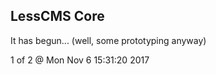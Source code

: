 LessCMS Core
------------

It has begun... (well, some prototyping anyway)

1 of 2 @ Mon Nov  6 15:31:20 2017
